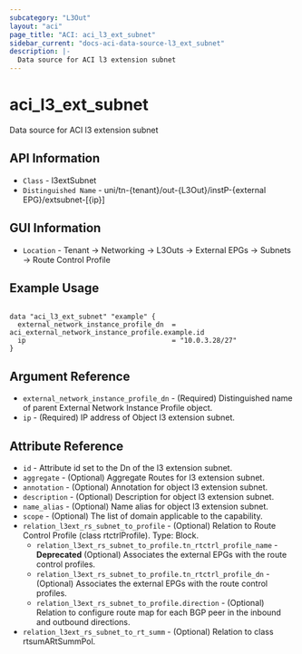 ```yaml
---
subcategory: "L3Out"
layout: "aci"
page_title: "ACI: aci_l3_ext_subnet"
sidebar_current: "docs-aci-data-source-l3_ext_subnet"
description: |-
  Data source for ACI l3 extension subnet
---
```


# aci_l3_ext_subnet #

Data source for ACI l3 extension subnet

## API Information ##

* `Class` - l3extSubnet
* `Distinguished Name` - uni/tn-{tenant}/out-{L3Out}/instP-{external EPG}/extsubnet-[{ip}]

## GUI Information ##

* `Location` - Tenant -> Networking -> L3Outs -> External EPGs -> Subnets -> Route Control Profile

## Example Usage ##

```hcl

data "aci_l3_ext_subnet" "example" {
  external_network_instance_profile_dn  = aci_external_network_instance_profile.example.id
  ip                                    = "10.0.3.28/27"
}

```

## Argument Reference ##

* `external_network_instance_profile_dn` - (Required) Distinguished name of parent External Network Instance Profile object.
* `ip` - (Required) IP address of Object l3 extension subnet.

## Attribute Reference ##

* `id` - Attribute id set to the Dn of the l3 extension subnet.
* `aggregate` - (Optional) Aggregate Routes for l3 extension subnet.
* `annotation` - (Optional) Annotation for object l3 extension subnet.
* `description` - (Optional) Description for object l3 extension subnet.
* `name_alias` - (Optional) Name alias for object l3 extension subnet.
* `scope` - (Optional) The list of domain applicable to the capability.
* `relation_l3ext_rs_subnet_to_profile` - (Optional) Relation to Route Control Profile (class rtctrlProfile). Type: Block.
	* `relation_l3ext_rs_subnet_to_profile.tn_rtctrl_profile_name` - **Deprecated** (Optional) Associates the external EPGs with the route control profiles.
	* `relation_l3ext_rs_subnet_to_profile.tn_rtctrl_profile_dn` - (Optional) Associates the external EPGs with the route control profiles.
	* `relation_l3ext_rs_subnet_to_profile.direction` - (Optional) Relation to configure route map for each BGP peer in the inbound and outbound directions.
* `relation_l3ext_rs_subnet_to_rt_summ` - (Optional) Relation to class rtsumARtSummPol.